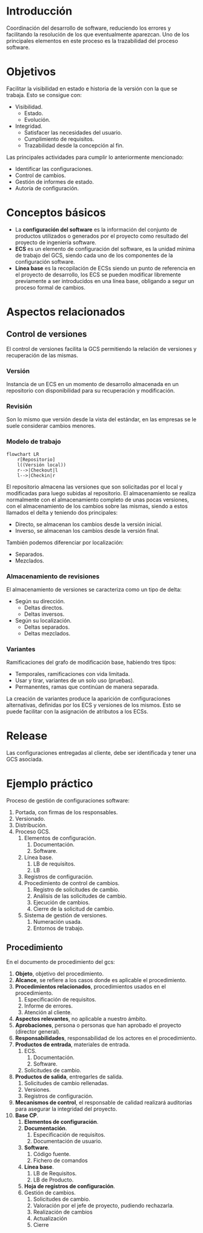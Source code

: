 # Introducción
Coordinación del desarrollo de software, reduciendo los errores y facilitando la resolución de los que eventualmente aparezcan. Uno de los principales elementos en este proceso es la trazabilidad del proceso software.
# Objetivos
Facilitar la visibilidad en estado e historia de la versión con la que se trabaja. Esto se consigue con:
- Visibilidad.
	- Estado.
	- Evolución.
- Integridad.
	- Satisfacer las necesidades del usuario.
	- Cumplimiento de requisitos.
	- Trazabilidad desde la concepción al fin.

Las principales actividades para cumplir lo anteriormente mencionado:
- Identificar las configuraciones.
- Control de cambios.
- Gestión de informes de estado.
- Autoría de configuración.
# Conceptos básicos
- La **configuración del software** es la información del conjunto de productos utilizados o generados por el proyecto como resultado del proyecto de ingeniería software.
- **ECS** es un elemento de configuración del software, es la unidad mínima de trabajo del GCS, siendo cada uno de los componentes de la configuración software.
- **Línea base** es la recopilación de ECSs siendo un punto de referencia en el proyecto de desarrollo, los ECS se pueden modificar libremente previamente a ser introducidos en una línea base, obligando a segur un proceso formal de cambios.
# Aspectos relacionados
## Control de versiones
El control de versiones facilita la GCS permitiendo la relación de versiones y recuperación de las mismas.
### Versión
Instancia de un ECS en un momento de desarrollo almacenada en un repositorio con disponibilidad para su recuperación y modificación.
### Revisión
Son lo mismo que versión desde la vista del estándar, en las empresas se le suele considerar cambios menores.
### Modelo de trabajo
```mermaid
flowchart LR
	r[Repositorio]
	l((Versión local))
	r-->|Checkout|l
	l-->|Checkin|r
```
El repositorio almacena las versiones que son solicitadas por el local y modificadas para luego subidas al repositorio. El almacenamiento se realiza normalmente con el almacenamiento completo de unas pocas versiones, con el almacenamiento de los cambios sobre las mismas, siendo a estos llamados el delta y teniendo dos principales:
- Directo, se almacenan los cambios desde la versión inicial.
- Inverso, se almacenan los cambios desde la versión final.

También podemos diferenciar por localización:
- Separados.
- Mezclados.
### Almacenamiento de revisiones
El almacenamiento de versiones se caracteriza como un tipo de delta:
- Según su dirección.
	- Deltas directos.
	- Deltas inversos.
- Según su localización.
	- Deltas separados.
	- Deltas mezclados.
### Variantes
Ramificaciones del grafo de modificación base, habiendo tres tipos:
- Temporales, ramificaciones con vida limitada.
- Usar y tirar, variantes de un solo uso (pruebas).
- Permanentes, ramas que continúan de manera separada.

La creación de variantes produce la aparición de configuraciones alternativas, definidas por los ECS y versiones de los mismos. Esto se puede facilitar con la asignación de atributos a los ECSs.
# Release
Las configuraciones entregadas al cliente, debe ser identificada y tener una GCS asociada.
# Ejemplo práctico
Proceso de gestión de configuraciones software:
1. Portada, con firmas de los responsables.
2. Versionado.
3. Distribución.
4. Proceso GCS.
	1. Elementos de configuración.
		1. Documentación.
		2. Software.
	2. Línea base.
		1. LB de requisitos.
		2. LB
	3. Registros de configuración.
	4. Procedimiento de control de cambios.
		1. Registro de solicitudes de cambio.
		2. Análisis de las solicitudes de cambio.
		3. Ejecución de cambios.
		4. Cierre de la solicitud de cambio.
	5. Sistema de gestión de versiones.
		1. Numeración usada.
		2. Entornos de trabajo.

## Procedimiento
En el documento de procedimiento del gcs:
1. **Objeto**, objetivo del procedimiento.
2. **Alcance**, se refiere a los casos donde es aplicable el procedimiento.
3. **Procedimientos relacionados**, procedimientos usados en el procedimiento.
	1. Especificación de requisitos.
	2. Informe de errores.
	3. Atención al cliente.
4. **Aspectos relevantes**, no aplicable a nuestro ámbito.
5. **Aprobaciones**, persona o personas que han aprobado el proyecto (director general).
6. **Responsabilidades**, responsabilidad de los actores en el procedimiento.
7. **Productos de entrada**, materiales de entrada.
	1. ECS.
		1. Documentación.
		2. Software.
	2. Solicitudes de cambio.
8. **Productos de salida**, entregarles de salida.
	1. Solicitudes de cambio rellenadas.
	2. Versiones.
	3. Registros de configuración.
9. **Mecanismos de control**, el responsable de calidad realizará auditorias para asegurar la integridad del proyecto.
10. **Base CP**.
	1. **Elementos de configuración**.
	2. **Documentación**.
		1. Especificación de requisitos.
		2. Documentación de usuario.
	3. **Software**.
		1. Código fuente.
		2. Fichero de comandos
	4. **Línea base**.
		1. LB de Requisitos.
		2. LB de Producto.
	5. **Hoja de registros de configuración**.
	6. Gestión de cambios.
		1. Solicitudes de cambio.
		2. Valoración por el jefe de proyecto, pudiendo rechazarla.
		3. Realización de cambios
		4. Actualización
		5. Cierre